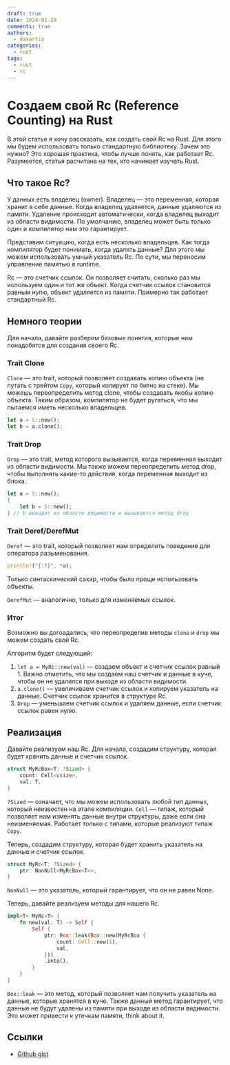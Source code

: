 ```yaml
---
draft: true
date: 2024-01-29
comments: true
authors:
  - daxartio
categories:
  - rust
tags:
  - rust
  - rc
---
```


# Создаем свой Rc (Reference Counting) на Rust

В этой статье я хочу рассказать, как создать свой Rc на Rust. Для этого мы будем использовать только стандартную библиотеку.
Зачем это нужно? Это хорошая практика, чтобы лучше понять, как работает Rc. Разумеется, статья расчитана на тех, кто начинает изучать Rust.

<!-- more -->

## Что такое Rc?

У данных есть владелец (owner). Владелец — это переменная, которая хранит в себе данные.
Когда владелец удаляется, данные удаляются из памяти.
Удаление происходит автоматически, когда владелец выходит из области видимости.
По умолчанию, владелец может быть только один и компилятор нам это гарантирует.

Представим ситуацию, когда есть несколько владельцев.
Как тогда компилятор будет понимать, когда удалять данные?
Для этого мы можем использовать умный указатель Rc.
По сути, мы переносим управление памятью в runtime.

Rc — это счетчик ссылок. Он позволяет считать, сколько раз мы используем один и тот же объект.
Когда счетчик ссылок становится равным нулю, объект удаляется из памяти. Примерно так работает стандартный Rc.

## Немного теории

Для начала, давайте разберем базовые понятия, которые нам понадобятся для создания своего Rc.

### Trait Clone

`Clone` — это trait, который позволяет создавать копию объекта (не путать с трейтом `Copy`, который копирует по битно на стеке).
Мы можешь переопределить метод clone, чтобы создавать якобы копию объекта.
Таким образом, компилятор не будет ругаться, что мы пытаемся иметь несколько владельцев.

```rust
let a = S::new();
let b = a.clone();
```

### Trait Drop

`Drop` — это trait, метод которого вызывается, когда переменная выходит из области видимости.
Мы также можем переопределить метод drop, чтобы выполнять какие-то действия, когда переменная выходит из блока.

```rust
let a = S::new();
{
    let b = S::new();
} // b выходит из области видимости и вызывается метод drop
```

### Trait Deref/DerefMut

`Deref` — это trait, который позволяет нам определить поведение для оператора разыменования.

```rust
println!("{:?}", *a);
```

Только синтаскический сахар, чтобы было проще использовать объекты.

`DerefMut` — аналогично, только для изменяемых ссылок.

### Итог

Возможно вы догоадались, что переопределив методы `clone` и `drop` мы можем создать свой Rc.

Алгоритм будет следующий:
1. `let a = MyRc::new(val)` — создаем объект и счетчик ссылок равный 1. Важно отметить, что мы создаем наш счетчик и данные в куче, чтобы он не удалился при выходе из области видимости.
2. `a.clone()` — увеличиваем счетчик ссылок и копируем указатель на данные. Счетчик ссылок хранится в структуре Rc.
3. `Drop` — уменьшаем счетчик ссылок и удаляем данные, если счетчик ссылок равен нулю.

## Реализация

Давайте реализуем наш Rc. Для начала, создадим структуру, которая будет хранить данные и счетчик ссылок.

```rust
struct MyRcBox<T: ?Sized> {
    count: Cell<usize>,
    val: T,
}
```

`?Sized` — означает, что мы можем использовать любой тип данных, который неизвестен на этапе компиляции.
`Cell` — типаж, который позволяет нам изменять данные внутри структуры, даже если она неизменяемая.
Работает только с типами, которые реализуют типаж `Copy`.

Теперь, создадим структуру, которая будет хранить указатель на данные и счетчик ссылок.

```rust
struct MyRc<T: ?Sized> {
    ptr: NonNull<MyRcBox<T>>,
}
```

`NonNull` — это указатель, который гарантирует, что он не равен None.

Теперь, давайте реализуем методы для нашего Rc.

```rust
impl<T> MyRc<T> {
    fn new(val: T) -> Self {
        Self {
            ptr: Box::leak(Box::new(MyRcBox {
                count: Cell::new(1),
                val,
            }))
            .into(),
        }
    }
}
```

`Box::leak` — это метод, который позволяет нам получить указатель на данные, которые хранятся в куче.
Также данный метод гарантирует, что данные не будут удалены из памяти при выходе из области видимости.
Это может привести к утечкам памяти, think about it.

## Ссылки

- [Github gist](https://gist.github.com/daxartio/6537d0c13e0d1cdb48734bec31cac3f2)
